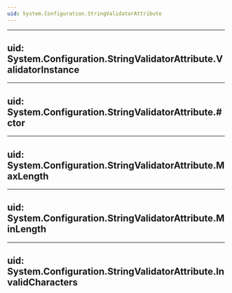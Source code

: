 ```yaml
---
uid: System.Configuration.StringValidatorAttribute
---
```


---
uid: System.Configuration.StringValidatorAttribute.ValidatorInstance
---

---
uid: System.Configuration.StringValidatorAttribute.#ctor
---

---
uid: System.Configuration.StringValidatorAttribute.MaxLength
---

---
uid: System.Configuration.StringValidatorAttribute.MinLength
---

---
uid: System.Configuration.StringValidatorAttribute.InvalidCharacters
---
